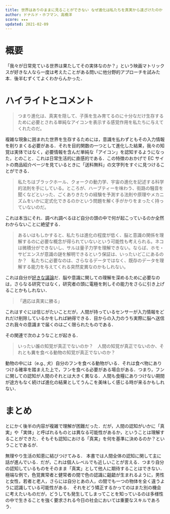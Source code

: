 ```yaml
---
title: 世界はありのままに見ることができない なぜ進化は私たちを真実から遠ざけたのか
author: ドナルド・ホフマン、高橋洋
score: ★★★
updated: 2021-02-09
---
```


# 概要
「我々が日常見ている世界は果たしてその実体なのか？」という映画マトリックスが好きな人なら一度は考えたことがある問いに他分野的アプローチを試みた本．後半むずくてよくわからんかった．

# ハイライトとコメント
> つまり進化は、真実を隠して、子孫を生み育てるのに十分なだけ生存するために必要とされる単純なアイコンを表示する感覚作用を私たちに与えてくれたのだ。

複雑な現象に囲まれた世界を生存するためには，意識を払わずともその入力情報を削りまくる必要がある．それを目的関数の一つとして進化した結果，我々の知覚は実体ではなく，必要情報を含んだ単純な「アイコン」を認知するようになった，とのこと．これは日常生活的に直感的である．この特徴のおかげで EC サイトの商品紹介ページを見ているときに「送料無料」の文字列をすぐに見つけることができる．

> 私たちはブラックホール、クォークの動力学、宇宙の進化を記述する科学的法則を手にしている。ところが、ハーブティーを味わう、街路の騒音を聞くなどといった、ごくありきたりの経験を予測する法則や原理やメカニズムをいかに定式化できるのかという問題を解く手がかりをまったく持っていないのだ。

これは本当にそれ．調べれ調べるほど自分の頭の中で何が起こっているのか全然わからないことに絶望する．

> あるいはもしかすると、私たちは進化の程度が低く、脳と意識の関係を理解するのに必要な概念が得られていないという可能性も考えられる。ネコは微積分ができないし、サルは量子力学を理解できない。ならば、ホモ・サピエンスが意識の謎を解明できるという保証は、いったいどこにあるのか？　私たちに必要なのは、さらなるデータではなく、既存のデータを理解する能力を与えてくれる突然変異なのかもしれない。

これは自分が[好きな議論](https://sotaro.io/ja/dark-neuro-science)だ．脳や意識に関しての理解を深めるために必要なのは，さらなる研究ではなく，研究者の頭に電極を刺しその能力をさらに引き上げることかもしれない．

> 「適応は真実に勝る」

これはすぐには信じがたいことだが，人間が持っているセンサーが入力情報をどれだけ削除しているかをしれば納得できる．目からの入力のうち実際に脳へ送信され我々の意識まで届くのはごく限られたものである．

その関連で次のようなことが起きる．

> いったい誰の知覚が真正でないのか？　人間の知覚が真正でないのか、それとも糞を食べる動物の知覚が真正でないのか？

動物の中には（e.g., 犬）自分のフンを食べる動物がいる．それは食べ物にありつける確率を踏まえた上で，フンを食べる必要がある場合がある．つまり，フンに関しての認知が人間のそれとは大きく異なる．人間も食糧にありつけない期間が途方もなく続けば進化の結果としてうんこを美味しく感じる時が来るかもしれない．


# まとめ
とにかく後半の内容が複雑で理解が困難だった．だが，人間の認知がいかに「真実」や「実体」と呼ばれるものとは異なる可能性があるか，ということは理解することができた．そもそも認知における「真実」を何を基準に決めるのか？ということであるが．

無理やり生活の知恵に結びつけてみる．
本書では人間全体の認知に関して主に話が進んでいる．だが，これは個人レベルでも近しいことが言える．つまり自分の認知しているものをそのまま「真実」として他人に期待することはできない．
極端な例で，色覚異常者と健常者の間で色の認識に齟齬が生まれるように，男性と女性，若者と老人，さらには自分とあの人，の間でも一つの物体を全く違うように認識している可能性がある．
それをどう矯正するかってのはまた別の機会に考えたいものだが，どうしても発生してしまってことを知っているのは多様性の中で生きることを強く要求される今日の社会においては重要なスキルであろう．
